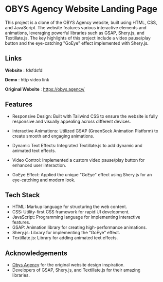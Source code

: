 
# OBYS Agency Website Landing Page 

This project is a clone of the OBYS Agency website, built using HTML, CSS, and JavaScript. The website features various interactive elements and animations, leveraging powerful libraries such as GSAP, Shery.js, and Textillate.js. The key highlights of this project include a video pause/play button and the eye-catching "GoEye" effect implemented with Shery.js.



## Links

**Website** : fdsfdsfd  

**Demo** : http video link 

**Original Website** : https://obys.agency/


## Features

- Responsive Design: Built with Tailwind CSS to ensure the website is fully responsive and visually appealing across different devices.

- Interactive Animations: Utilized GSAP (GreenSock Animation Platform) to create smooth and engaging animations.
- Dynamic Text Effects: Integrated Textillate.js to add dynamic and animated text effects.
- Video Control: Implemented a custom video pause/play button for enhanced user interaction.
- GoEye Effect: Applied the unique "GoEye" effect using Shery.js for an eye-catching and modern look.


## Tech Stack

- HTML: Markup language for structuring the web content.
- CSS: Utility-first CSS framework for rapid UI development.
- JavaScript: Programming language for implementing interactive features.
- GSAP: Animation library for creating high-performance animations.
- Shery.js: Library for implementing the "GoEye" effect.
- Textillate.js: Library for adding animated text effects.


## Acknowledgements

- [Obys Agency](https://obys.agency/) for the original website design inspiration.
- Developers of GSAP, Shery.js, and Textillate.js for their amazing libraries.
